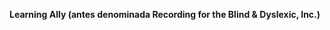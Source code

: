 **Learning Ally (antes denominada Recording for the Blind &amp; Dyslexic, Inc.)** 

<!--HONumber=Jun16_HO4-->


